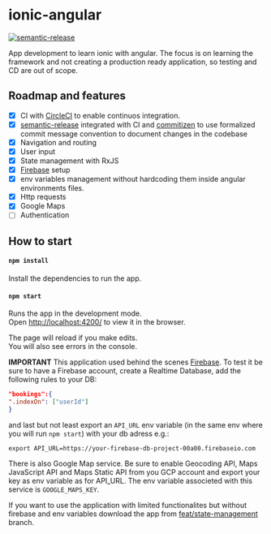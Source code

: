 # ionic-angular

[![semantic-release](https://img.shields.io/badge/%20%20%F0%9F%93%A6%F0%9F%9A%80-semantic--release-e10079.svg)](https://github.com/semantic-release/semantic-release)

App development to learn ionic with angular. The focus is on learning the framework and not creating a production ready application, so testing and CD are out of scope.

## Roadmap and features

- [x] CI with [CircleCI](https://circleci.com/) to enable continuos integration.
- [x] [semantic-release](https://github.com/semantic-release/semantic-release) integrated with CI and [commitizen](https://github.com/commitizen/cz-cli) to use formalized commit message convention to document changes in the codebase
- [x] Navigation and routing
- [x] User input
- [x] State management with RxJS
- [x] [Firebase](https://firebase.google.com/) setup
- [x] env variables management without hardcoding them inside angular environments files.
- [x] Http requests
- [x] Google Maps
- [ ] Authentication

## How to start

#### `npm install`

Install the dependencies to run the app.

#### `npm start`

Runs the app in the development mode.<br /> Open
[http://localhost:4200/](http://localhost:4200/) to view it in the browser.

The page will reload if you make edits.<br /> You will also see errors in the console.

**IMPORTANT**
This application used behind the scenes [Firebase](https://firebase.google.com/). To test it be sure to have a Firebase account, create a Realtime Database, add the following rules to your DB:

```json
"bookings":{
".indexOn": ["userId"]
}
```

and last but not least export an `API_URL` env variable (in the same env where you will run `npm start`) with your db adress e.g.:

```
export API_URL=https://your-firebase-db-project-00a00.firebaseio.com
```

There is also Google Map service. Be sure to enable Geocoding API, Maps JavaScript API and Maps Static API from you GCP account and export your key as env variable as for API_URL. The env variable associeted with this service is `GOOGLE_MAPS_KEY`.

If you want to use the application with limited functionalites but without firebase and env variables download the app from [feat/state-management](https://github.com/doninialessandro/ionic-angular/tree/feat/state-management) branch.
